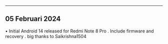 ---------------
05 Februari 2024
---------------

• Initial Android 14 released for Redmi Note 8 Pro
. Include firmware and recovery
. big thanks to Saikrishna1504
